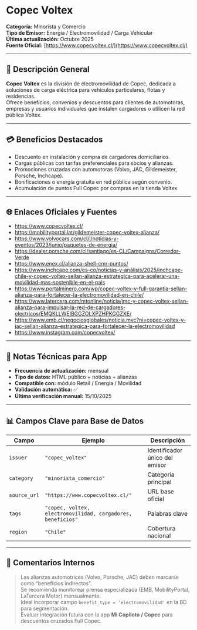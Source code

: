 # Copec Voltex

**Categoría:** Minorista y Comercio  
**Tipo de Emisor:** Energía / Electromovilidad / Carga Vehicular  
**Última actualización:** Octubre 2025  
**Fuente Oficial:** [https://www.copecvoltex.cl/](https://www.copecvoltex.cl/)

---

## 🧾 Descripción General
**Copec Voltex** es la división de electromovilidad de Copec, dedicada a soluciones de carga eléctrica para vehículos particulares, flotas y residencias.  
Ofrece beneficios, convenios y descuentos para clientes de automotoras, empresas y usuarios individuales que instalen cargadores o utilicen la red pública Voltex.

---

## 💳 Beneficios Destacados
- Descuento en instalación y compra de cargadores domiciliarios.  
- Cargas públicas con tarifas preferenciales para socios y alianzas.  
- Promociones cruzadas con automotoras (Volvo, JAC, Gildemeister, Porsche, Inchcape).  
- Bonificaciones o energía gratuita en red pública según convenio.  
- Acumulación de puntos Full Copec por compras en la tienda Voltex.  

---

## 🌐 Enlaces Oficiales y Fuentes
- https://www.copecvoltex.cl/  
- https://mobilityportal.lat/gildemeister-copec-voltex-alianza/  
- https://www.volvocars.com/cl/l/noticias-y-eventos/2023/junio/paquetes-de-energia/  
- https://dealer.porsche.com/cl/santiago/es-CL/Campaigns/Corredor-Verde  
- https://www.enex.cl/alianza-shell-cmr-puntos/  
- https://www.inchcape.com/es-co/noticias-y-análisis/2025/inchcape-chile-y-copec-voltex-sellan-alianza-estrategica-para-acelerar-una-movilidad-mas-sostenible-en-el-pais  
- https://www.portalminero.com/wp/copec-voltex-y-full-garantia-sellan-alianza-para-fortalecer-la-electromovilidad-en-chile/  
- https://www.latercera.com/mtonline/noticia/jmc-y-copec-voltex-sellan-alianza-para-impulsar-la-red-de-cargadores-electricos/EMQKLLWEIBGGZOLXPZHPKGGZXE/  
- https://www.emb.cl/negociosglobales/noticia.mvc?ni=copec-voltex-y-jac-sellan-alianza-estrategica-para-fortalecer-la-electromovilidad  
- https://www.instagram.com/copecvoltex/  

---

## 🧠 Notas Técnicas para App
- **Frecuencia de actualización:** mensual  
- **Tipo de datos:** HTML público + noticias + alianzas  
- **Compatible con:** módulo Retail / Energía / Movilidad  
- **Validación automática:** ✅  
- **Última verificación manual:** 15/10/2025  

---

## 📊 Campos Clave para Base de Datos
| Campo | Ejemplo | Descripción |
|-------|----------|-------------|
| `issuer` | `"copec_voltex"` | Identificador único del emisor |
| `category` | `"minorista_comercio"` | Categoría principal |
| `source_url` | `"https://www.copecvoltex.cl/"` | URL base oficial |
| `tags` | `"copec, voltex, electromovilidad, cargadores, beneficios"` | Palabras clave |
| `region` | `"Chile"` | Cobertura nacional |

---

## 🧩 Comentarios Internos
> Las alianzas automotrices (Volvo, Porsche, JAC) deben marcarse como “beneficios indirectos”.  
> Se recomienda monitorear prensa especializada (EMB, MobilityPortal, LaTercera Motor) mensualmente.  
> Ideal incorporar campo `benefit_type = 'electromovilidad'` en la BD para segmentación.  
> Evaluar integración futura con la app **Mi Copiloto / Copec** para descuentos cruzados Full Copec.
